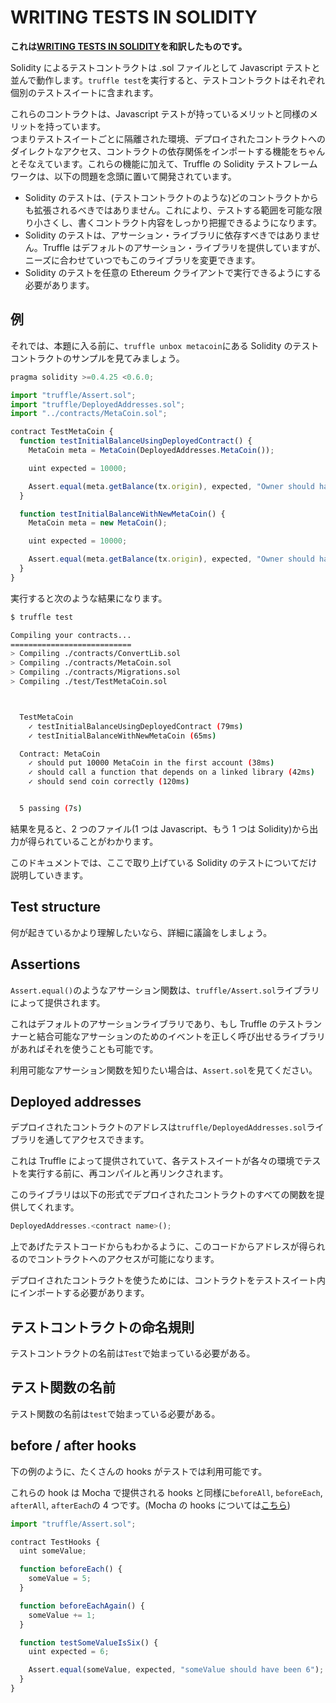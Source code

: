# WRITING TESTS IN SOLIDITY

**これは[WRITING TESTS IN SOLIDITY](https://www.trufflesuite.com/docs/truffle/testing/writing-tests-in-solidity)を和訳したものです。**

Solidity によるテストコントラクトは .sol ファイルとして Javascript テストと並んで動作します。`truffle test`を実行すると、テストコントラクトはそれぞれ個別のテストスイートに含まれます。

これらのコントラクトは、Javascript テストが持っているメリットと同様のメリットを持っています。  
つまりテストスイートごとに隔離された環境、デプロイされたコントラクトへのダイレクトなアクセス、コントラクトの依存関係をインポートする機能をちゃんとそなえています。これらの機能に加えて、Truffle の Solidity テストフレームワークは、以下の問題を念頭に置いて開発されています。

- Solidity のテストは、(テストコントラクトのような)どのコントラクトからも拡張されるべきではありません。これにより、テストする範囲を可能な限り小さくし、書くコントラクト内容をしっかり把握できるようになります。
- Solidity のテストは、アサーション・ライブラリに依存すべきではありません。Truffle はデフォルトのアサーション・ライブラリを提供していますが、ニーズに合わせていつでもこのライブラリを変更できます。
- Solidity のテストを任意の Ethereum クライアントで実行できるようにする必要があります。

## 例

それでは、本題に入る前に、`truffle unbox metacoin`にある Solidity のテストコントラクトのサンプルを見てみましょう。

```js
pragma solidity >=0.4.25 <0.6.0;

import "truffle/Assert.sol";
import "truffle/DeployedAddresses.sol";
import "../contracts/MetaCoin.sol";

contract TestMetaCoin {
  function testInitialBalanceUsingDeployedContract() {
    MetaCoin meta = MetaCoin(DeployedAddresses.MetaCoin());

    uint expected = 10000;

    Assert.equal(meta.getBalance(tx.origin), expected, "Owner should have 10000 MetaCoin initially");
  }

  function testInitialBalanceWithNewMetaCoin() {
    MetaCoin meta = new MetaCoin();

    uint expected = 10000;

    Assert.equal(meta.getBalance(tx.origin), expected, "Owner should have 10000 MetaCoin initially");
  }
}
```

実行すると次のような結果になります。

```sh
$ truffle test

Compiling your contracts...
===========================
> Compiling ./contracts/ConvertLib.sol
> Compiling ./contracts/MetaCoin.sol
> Compiling ./contracts/Migrations.sol
> Compiling ./test/TestMetaCoin.sol



  TestMetaCoin
    ✓ testInitialBalanceUsingDeployedContract (79ms)
    ✓ testInitialBalanceWithNewMetaCoin (65ms)

  Contract: MetaCoin
    ✓ should put 10000 MetaCoin in the first account (38ms)
    ✓ should call a function that depends on a linked library (42ms)
    ✓ should send coin correctly (120ms)


  5 passing (7s)
```

結果を見ると、2 つのファイル(1 つは Javascript、もう 1 つは Solidity)から出力が得られていることがわかります。

このドキュメントでは、ここで取り上げている Solidity のテストについてだけ説明していきます。

## Test structure

何が起きているかより理解したいなら、詳細に議論をしましょう。

## Assertions

`Assert.equal()`のようなアサーション関数は、`truffle/Assert.sol`ライブラリによって提供されます。

これはデフォルトのアサーションライブラリであり、もし Truffle のテストランナーと結合可能なアサーションのためのイベントを正しく呼び出せるライブラリがあればそれを使うことも可能です。

利用可能なアサーション関数を知りたい場合は、`Assert.sol`を見てください。

## Deployed addresses

デプロイされたコントラクトのアドレスは`truffle/DeployedAddresses.sol`ライブラリを通してアクセスできます。

これは Truffle によって提供されていて、各テストスイートが各々の環境でテストを実行する前に、再コンパイルと再リンクされます。

このライブラリは以下の形式でデプロイされたコントラクトのすべての関数を提供してくれます。

```js
DeployedAddresses.<contract name>();
```

上であげたテストコードからもわかるように、このコードからアドレスが得られるのでコントラクトへのアクセスが可能になります。

デプロイされたコントラクトを使うためには、コントラクトをテストスイート内にインポートする必要があります。

## テストコントラクトの命名規則

テストコントラクトの名前は`Test`で始まっている必要がある。

## テスト関数の名前

テスト関数の名前は`test`で始まっている必要がある。

## before / after hooks

下の例のように、たくさんの hooks がテストでは利用可能です。

これらの hook は Mocha で提供される hooks と同様に`beforeAll`, `beforeEach`, `afterAll`, `afterEach`の 4 つです。(Mocha の hooks については[こちら](https://note.kiriukun.com/entry/testing-with-mocha-and-chai--basic-2))

```js
import "truffle/Assert.sol";

contract TestHooks {
  uint someValue;

  function beforeEach() {
    someValue = 5;
  }

  function beforeEachAgain() {
    someValue += 1;
  }

  function testSomeValueIsSix() {
    uint expected = 6;

    Assert.equal(someValue, expected, "someValue should have been 6");
  }
}
```
